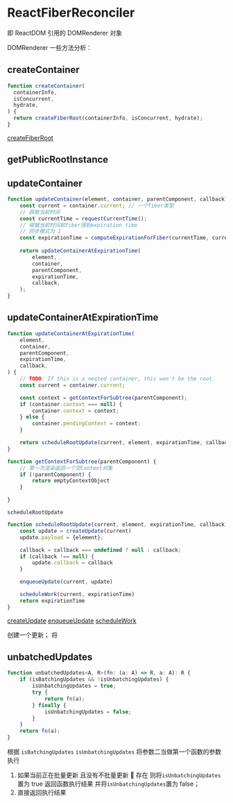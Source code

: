 # ReactFiberReconciler

即 ReactDOM 引用的 DOMRenderer 对象

DOMRenderer 一些方法分析：

## createContainer
```javascript
function createContainer(
  containerInfo,
  isConcurrent,
  hydrate,
) {
  return createFiberRoot(containerInfo, isConcurrent, hydrate);
}
```

[createFiberRoot](./fiber-fiberRoot.md)

## getPublicRootInstance

## updateContainer

```javascript
function updateContainer(element, container, parentComponent, callback) {
    const current = container.current; // 一个fiber类型
    // 获取当前时间
    const currentTime = requestCurrentTime();
    // 根据当前时间和fiber得到expiration time
    // 同步模式为 1
    const expirationTime = computeExpirationForFiber(currentTime, current);
    
	return updateContainerAtExpirationTime(
		element,
		container,
		parentComponent,
		expirationTime,
		callback,
	);
}
```

## updateContainerAtExpirationTime

```javascript
function updateContainerAtExpirationTime(
	element,
	container,
	parentComponent,
	expirationTime,
	callback,
) {
	// TODO: If this is a nested container, this won't be the root.
	const current = container.current;

	const context = getContextForSubtree(parentComponent);
	if (container.context === null) {
		container.context = context;
	} else {
		container.pendingContext = context;
	}

	return scheduleRootUpdate(current, element, expirationTime, callback);
}

function getContextForSubtree(parentComponent) {
    // 第一次渲染返回一个空Context对象
    if (!parentComponent) {
        return emptyContextObject
    }

}
```

`scheduleRootUpdate`

```javascript
function scheduleRootUpdate(current, element, expirationTime, callback) {
    const update = createUpdate(current)
    update.payload = {element};

    callback = callback === undefined ? null : callback;
    if (callback !== null) {
        update.callback = callback
    }

    enqueueUpdate(current, update)

    scheduleWork(current, expirationTime)
    return expirationTime
}
```
[createUpdate](./ReactUpdateQueue.md#createUpdate)
[enqueueUpdate](./ReactUpdateQueue.md#enqueueUpdate)
[scheduleWork](./ReactFiberScheduler.md#scheduleWork)

创建一个更新； 将

## unbatchedUpdates

<!-- ReactFiberScheduler -->

```javascript
function unbatchedUpdates<A, R>(fn: (a: A) => R, a: A): R {
	if (isBatchingUpdates && !isUnbatchingUpdates) {
		isUnbatchingUpdates = true;
		try {
			return fn(a);
		} finally {
			isUnbatchingUpdates = false;
		}
	}
	return fn(a);
}
```

根据 `isBatchingUpdates` `isUnbatchingUpdates` 将参数二当做第一个函数的参数执行

1. 如果当前正在批量更新 且没有不批量更新  存在 则将`isUnbatchingUpdates`置为 true 返回函数执行结果 并将`isUnbatchingUpdates`置为 false；
2. 直接返回执行结果

